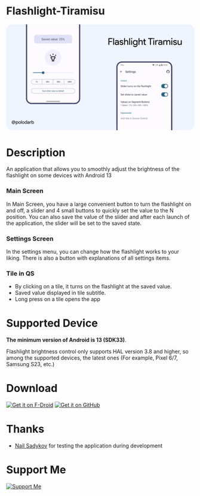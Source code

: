 # Flashlight-Tiramisu
![This is an image](Slide.png)
# Description
An application that allows you to smoothly adjust the brightness of the flashlight on some devices with Android 13
### Main Screen
In Main Screen, you have a large convenient button to turn the flashlight on and off, a slider and 4 small buttons to quickly set the value to the N position. You can also save the value of the slider and after each launch of the application, the slider will be set to the saved state. 
### Settings Screen
In the settings menu, you can change how the flashlight works to your liking. There is also a button with explanations of all settings items.
### Tile in QS
- By clicking on a tile, it turns on the flashlight at the saved value.
- Saved value displayed in tile subtitle.
- Long press on a tile opens the app
# Supported Device
**The minimum version of Android is 13 (SDK33)**.

Flashlight brightness control only supports HAL version 3.8 and higher, so among the supported devices, the latest ones (For example, Pixel 6/7, Samsung S23, etc.)
# Download
[<img src="https://fdroid.gitlab.io/artwork/badge/get-it-on.png"
     alt="Get it on F-Droid"
     height="80">](https://f-droid.org/packages/com.pdb82.flashlighttiramisu/)
[<img src="https://user-images.githubusercontent.com/65498838/204002002-bc8707d1-0b0a-483b-ad02-593cf98e8911.png"
     alt="Get it on GitHub"
     height="80">](https://github.com/polodarb/Flashlight-Tiramisu/releases/download/2.0/app-release.apk)
# Thanks
- [Nail Sadykov](https://t.me/nailsad_eleos) for testing the application during development
# Support Me
[<img src="https://user-images.githubusercontent.com/65498838/203966455-3c3329b9-46bf-47fa-bd90-7e7c339369a8.png"
     alt="Support Me"
     height="80">](https://www.paypal.com/donate/?hosted_button_id=KMHJ6EJQPD9RN)
